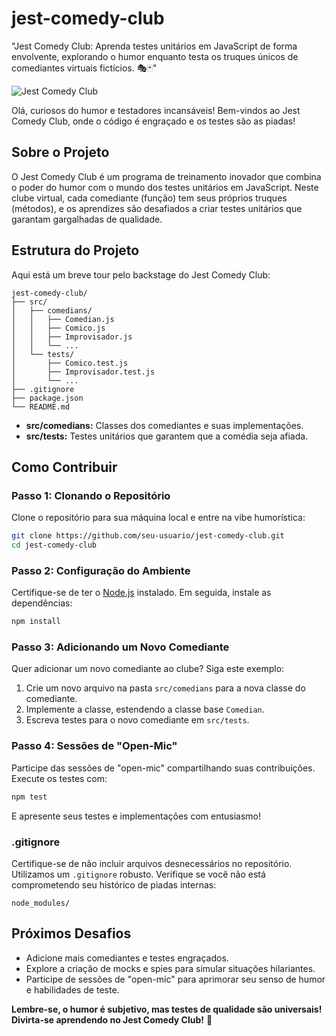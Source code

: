 # jest-comedy-club
"Jest Comedy Club: Aprenda testes unitários em JavaScript de forma envolvente, explorando o humor enquanto testa os truques únicos de comediantes virtuais fictícios. 🎭🃏"

![Jest Comedy Club]([link_para_uma_imagem_engraçada](https://www.google.com/url?sa=i&url=https%3A%2F%2Fwww.canva.com%2Fpt_br%2Fmemes%2Fmodelos%2F&psig=AOvVaw158Rnl3-vCI1LCr_P_94lE&ust=1709852374279000&source=images&cd=vfe&opi=89978449&ved=0CBIQjRxqFwoTCNDp_sze4IQDFQAAAAAdAAAAABAJ))

Olá, curiosos do humor e testadores incansáveis! Bem-vindos ao Jest Comedy Club, onde o código é engraçado e os testes são as piadas!

## Sobre o Projeto

O Jest Comedy Club é um programa de treinamento inovador que combina o poder do humor com o mundo dos testes unitários em JavaScript. Neste clube virtual, cada comediante (função) tem seus próprios truques (métodos), e os aprendizes são desafiados a criar testes unitários que garantam gargalhadas de qualidade.

## Estrutura do Projeto

Aqui está um breve tour pelo backstage do Jest Comedy Club:

```
jest-comedy-club/
├── src/
│   ├── comedians/
│   │   ├── Comedian.js
│   │   ├── Comico.js
│   │   ├── Improvisador.js
│   │   └── ...
│   └── tests/
│       ├── Comico.test.js
│       ├── Improvisador.test.js
│       └── ...
├── .gitignore
├── package.json
└── README.md
```

- **src/comedians:** Classes dos comediantes e suas implementações.
- **src/tests:** Testes unitários que garantem que a comédia seja afiada.

## Como Contribuir

### Passo 1: Clonando o Repositório

Clone o repositório para sua máquina local e entre na vibe humorística:

```bash
git clone https://github.com/seu-usuario/jest-comedy-club.git
cd jest-comedy-club
```

### Passo 2: Configuração do Ambiente

Certifique-se de ter o [Node.js](https://nodejs.org/) instalado. Em seguida, instale as dependências:

```bash
npm install
```

### Passo 3: Adicionando um Novo Comediante

Quer adicionar um novo comediante ao clube? Siga este exemplo:

1. Crie um novo arquivo na pasta `src/comedians` para a nova classe do comediante.
2. Implemente a classe, estendendo a classe base `Comedian`.
3. Escreva testes para o novo comediante em `src/tests`.

### Passo 4: Sessões de "Open-Mic"

Participe das sessões de "open-mic" compartilhando suas contribuições. Execute os testes com:

```bash
npm test
```

E apresente seus testes e implementações com entusiasmo!

### .gitignore

Certifique-se de não incluir arquivos desnecessários no repositório. Utilizamos um `.gitignore` robusto. Verifique se você não está comprometendo seu histórico de piadas internas:

```gitignore
node_modules/
```

## Próximos Desafios

- Adicione mais comediantes e testes engraçados.
- Explore a criação de mocks e spies para simular situações hilariantes.
- Participe de sessões de "open-mic" para aprimorar seu senso de humor e habilidades de teste.

**Lembre-se, o humor é subjetivo, mas testes de qualidade são universais! Divirta-se aprendendo no Jest Comedy Club!** 🎉
